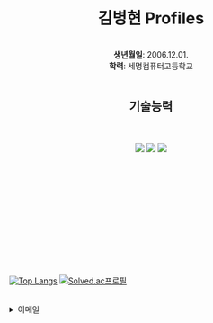 <h1 align="center">김병현 Profiles</h1>

<br/>
  <div align="center">
    <strong>생년월일</strong>: 2006.12.01.<br/>
    <strong>학력</strong>: 세명컴퓨터고등학교
<br/><br/>

<h2>기술능력</h2> <br/><br/> 
<img src="https://img.shields.io/badge/Unity-000000?style=for-the-badge&logo=Unity&logoColor=white"> 
<img src="https://img.shields.io/badge/csharp-512BD4?style=for-the-badge&logo=csharp&logoColor="white"> 
<img src="https://img.shields.io/badge/Python-3776AB?style=for-the-badge&logo=Python&logoColor=white">
</div>


<br/><br/><br/><br/><br/><br/><br/><br/><br/><br/><br/>

[![Top Langs](https://github-readme-stats.vercel.app/api/top-langs/?username=ricecakeredbean)](https://github.com/anuraghazra/github-readme-stats) 
[![Solved.ac프로필](http://mazassumnida.wtf/api/v2/generate_badge?boj=sweetredbean)](https://solved.ac/ddangjun)  

<br/>
<details>
<summary>
  이메일
</summary>
   rlaqudgus1201@gmail.com
</details>
